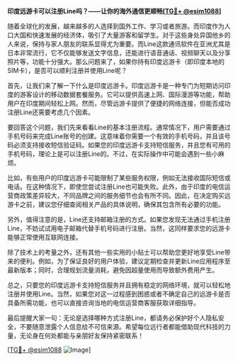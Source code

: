 **印度远游卡可以注册Line吗？——让你的海外通信更顺畅[[TG💪+ @esim1088](https://t.me/s/esim1088)]**

随着全球化的发展，越来越多的人选择到国外工作、学习或者旅游。而印度作为人口大国和快速发展的经济体，吸引了大量游客和留学生。对于这些身处异国他乡的人来说，保持与家人朋友的联系显得尤为重要。而Line这款通讯软件在亚洲尤其是日本非常流行，它不仅能够发送文字信息，还能进行语音通话、视频聊天以及分享照片等，功能十分强大。那么问题来了，如果你持有印度远游卡（即印度本地的SIM卡），是否可以顺利注册并使用Line呢？

首先，让我们来了解一下什么是印度远游卡。印度远游卡是一种专门为短期访问印度的游客设计的移动数据套餐服务。它可以提供高速上网、国际漫游等功能，帮助用户在印度期间轻松上网。然而，尽管远游卡提供了便捷的网络连接，但能否成功注册Line还需要考虑几个因素。

要回答这个问题，我们先来看看Line的基本注册流程。通常情况下，用户需要通过手机号码来完成Line账号的创建。这意味着你需要一个有效的手机号码，并且该号码必须支持接收短信验证码。如果您的印度远游卡支持短信服务，并且您有可用的手机号码，理论上是可以注册Line的。不过，在实际操作中可能会遇到一些小麻烦。

比如，有些用户的印度远游卡可能限制了某些服务权限，例如无法接收国际短信或电话。在这种情况下，即使您尝试注册Line也可能失败。此外，由于印度的电信运营商政策差异较大，不同品牌之间的服务细节也会有所不同。因此，在决定购买远游卡之前，建议您仔细查阅相关产品的具体说明，确保其包含所有必要的功能。

另外，值得注意的是，Line还支持邮箱注册的方式。如果您发现无法通过手机注册Line，不妨试试用电子邮箱代替手机号码进行注册。当然，这同样要求您的远游卡能够正常使用互联网连接。

除了技术上的考量之外，还有其他一些实用的小贴士可以帮助您更好地享受Line带来的便利。例如，为了保证良好的用户体验，建议定期检查并更新Line应用程序至最新版本；同时，合理规划流量消耗，避免因超量使用而导致额外费用产生。

总之，只要您的印度远游卡支持短信服务并且拥有稳定的网络环境，就可以轻松地注册并使用Line。当然，如果您对这一过程感到困惑或者不确定自己的远游卡是否具备所需功能，也可以直接咨询当地的电信运营商客服获取详细指导。

最后提醒大家一句：无论是选择哪种方式注册Line，都请务必保护好个人隐私安全，不要随意泄露个人信息给不可信来源。希望每位远行者都能借助现代科技的力量，无论身在何处都能与亲朋好友保持紧密联系！

[[TG💪+ @esim1088](https://t.me/s/esim1088) ![Image](https://i.postimg.cc/4NQfJmqS/Snipaste-2025-05-13-00-14-12.png)]